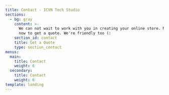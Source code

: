 ```yaml
---
title: Contact - ICVN Tech Studio
sections:
  - bg: gray
    content: >-
      We can not wait to work with you in creating your online store. Message us
      now to get a quote. We're friendly too (:
    section_id: contact
    title: Get a Quote
    type: section_contact
menus:
  main:
    title: Contact
    weight: 6
  secondary:
    title: Contact
    weight: 6
template: landing
---
```


